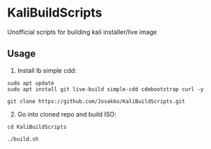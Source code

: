 # KaliBuildScripts
Unofficial scripts for building kali installer/live image

## Usage
1. Install lb simple cdd:

```
sudo apt update
sudo apt install git live-build simple-cdd cdebootstrap curl -y

git clone https://github.com/Josakko/KaliBuildScripts.git 
```

2. Go into cloned repo and build ISO:

```
cd KaliBuildScripts

./build.sh
```
